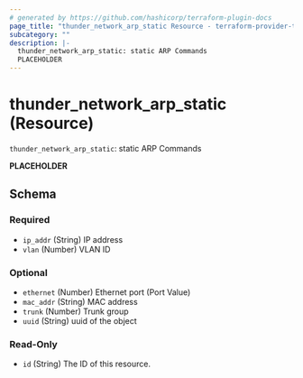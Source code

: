 ```yaml
---
# generated by https://github.com/hashicorp/terraform-plugin-docs
page_title: "thunder_network_arp_static Resource - terraform-provider-thunder"
subcategory: ""
description: |-
  thunder_network_arp_static: static ARP Commands
  PLACEHOLDER
---
```


# thunder_network_arp_static (Resource)

`thunder_network_arp_static`: static ARP Commands

__PLACEHOLDER__



<!-- schema generated by tfplugindocs -->
## Schema

### Required

- `ip_addr` (String) IP address
- `vlan` (Number) VLAN ID

### Optional

- `ethernet` (Number) Ethernet port (Port Value)
- `mac_addr` (String) MAC address
- `trunk` (Number) Trunk group
- `uuid` (String) uuid of the object

### Read-Only

- `id` (String) The ID of this resource.


